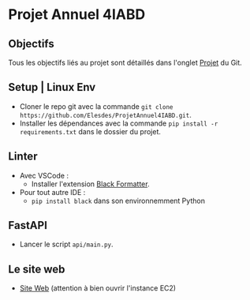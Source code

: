 # Projet Annuel 4IABD

## Objectifs
Tous les objectifs liés au projet sont détaillés dans l'onglet [Projet](https://github.com/users/Elesdes/projects/2) du Git.

## Setup | Linux Env
- Cloner le repo git avec la commande `git clone https://github.com/Elesdes/ProjetAnnuel4IABD.git`.
- Installer les dépendances avec la commande `pip install -r requirements.txt` dans le dossier du projet.

## Linter
- Avec VSCode :
  - Installer l'extension [Black Formatter](https://marketplace.visualstudio.com/items?itemName=ms-python.black-formatter).
- Pour tout autre IDE :
  - `pip install black` dans son environnemment Python

## FastAPI
- Lancer le script `api/main.py`.

## Le site web
- [Site Web](http://13.38.138.141/) (attention à bien ouvrir l'instance EC2)
